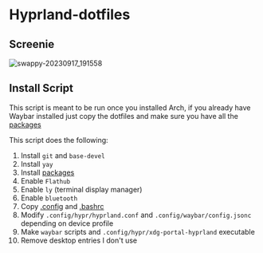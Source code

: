 # Hyprland-dotfiles

## Screenie
![swappy-20230917_191558](https://github.com/Jeffser/Hyprland-dotfiles/assets/69224322/b9a1010f-6d0e-4740-8511-ae96bdae5df1)

## Install Script

This script is meant to be run once you installed Arch, if you already have Waybar installed just copy the dotfiles and make sure you have all the [packages](packages)

This script does the following:

1) Install `git` and `base-devel`
2) Install `yay`
3) Install [packages](packages)
4) Enable `Flathub`
5) Enable `ly` (terminal display manager)
6) Enable `bluetooth`
7) Copy [.config](.config) and [.bashrc](.bashrc)
8) Modify `.config/hypr/hyprland.conf` and `.config/waybar/config.jsonc` depending on device profile
9) Make `waybar` scripts and `.config/hypr/xdg-portal-hyprland` executable
10) Remove desktop entries I don't use
